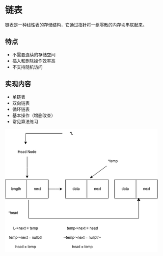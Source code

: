 # 链表

链表是一种线性表的存储结构，它通过指针将一组零散的内存块串联起来。

## 特点
- 不需要连续的存储空间
- 插入和删除操作效率高
- 不支持随机访问

## 实现内容
- 单链表
- 双向链表
- 循环链表
- 基本操作（增删改查）
- 常见算法练习 

![顺序表结构](./链表.drawio.png)